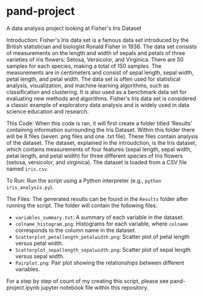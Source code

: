 # pand-project

A data analysis project looking at Fisher's Iris Dataset

Introduction: 
Fisher's Iris data set is a famous data set introduced by the British statistician and biologist Ronald Fisher in 1936. The data set consists of measurements on the length and width of sepals and petals of three varieties of iris flowers: Setosa, Versicolor, and Virginica.
There are 50 samples for each species, making a total of 150 samples. The measurements are in centimeters and consist of sepal length, sepal width, petal length, and petal width.
The data set is often used for statistical analysis, visualization, and machine learning algorithms, such as classification and clustering. It is also used as a benchmark data set for evaluating new methods and algorithms. Fisher's Iris data set is considered a classic example of exploratory data analysis and is widely used in data science education and research.

This Code:
When this code is ran, it will first create a folder titled 'Results' containing information surrounding the Iris Dataset. Within this folder there will be 8 files (seven .png files and one .txt file). These files contain analysis of the dataset. The dataset, explained in the introudction, is the Iris dataset, which contains measurements of four features (sepal length, sepal width, petal length, and petal width) for three different species of Iris flowers (setosa, versicolor, and virginica). The dataset is loaded from a CSV file named `iris.csv`.

To Run:
Run the script using a Python interpreter (e.g., `python iris_analysis.py`).

The Files:
The generated results can be found in the `Results` folder after running the script. The folder will contain the following files:
- `variables_summary.txt`: A summary of each variable in the dataset.
- `colname_histogram.png`: Histograms for each variable, where `colname` corresponds to the column name in the dataset.
- `Scatterplot_petallength_petalwidth.png`: Scatter plot of petal length versus petal width.
- `Scatterplot_sepallength_sepalwidth.png`: Scatter plot of sepal length versus sepal width.
- `Pairplot.png`: Pair plot showing the relationships between different variables.

For a step by step of count of my creating this script, please see pand-project.ipynb jupyter notebook file within this repository. 